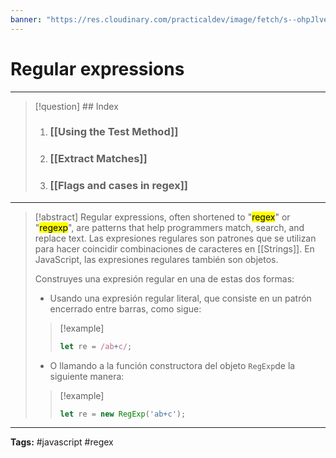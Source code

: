 ```yaml
---
banner: "https://res.cloudinary.com/practicaldev/image/fetch/s--ohpJlve1--/c_imagga_scale,f_auto,fl_progressive,h_420,q_auto,w_1000/https://res.cloudinary.com/drquzbncy/image/upload/v1586605549/javascript_banner_sxve2l.jpg"
---
```

# Regular expressions
<hr> 

> [!question] ## Index
> 
>1. ### [[Using the Test Method]]
>2. ### [[Extract Matches]]
>3. ### [[Flags and cases in regex]]
>

<hr> 

> [!abstract]
> Regular expressions, often shortened to "<mark>regex</mark>" or "<mark>regexp</mark>", are patterns that help programmers match, search, and replace text.
> Las expresiones regulares son patrones que se utilizan para hacer coincidir combinaciones de caracteres en [[Strings]]. En JavaScript, las expresiones regulares también son objetos.
> 
> Construyes una expresión regular en una de estas dos formas:
> * Usando una expresión regular literal, que consiste en un patrón encerrado entre barras, como sigue:
> > [!example]
> > ```js
> > let re = /ab+c/;
> > ```
> * O llamando a la función constructora del objeto `RegExp`de la siguiente manera:
> > [!example]
> > ```js
> > let re = new RegExp('ab+c');
> > ```

<hr>
<b>Tags:</b> #javascript #regex 